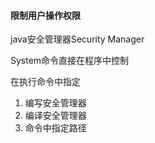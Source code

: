 #### 限制用户操作权限

java安全管理器Security Manager

System命令直接在程序中控制

在执行命令中指定

1. 编写安全管理器
2. 编译安全管理器
3. 命令中指定路径